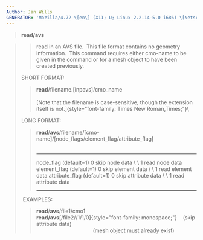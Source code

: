 ```yaml
---
Author: Jan Wills
GENERATOR: 'Mozilla/4.72 \[en\] (X11; U; Linux 2.2.14-5.0 i686) \[Netscape\]'
---
```


> **read/avs**

> > read in an AVS file.  This file format contains no geometry
> > information.  This command requires either cmo-name to be given in
> > the command or for a mesh object to have been created previously.
>
> SHORT FORMAT:
>
> > **read**/filename.\[inpavs\]/cmo\_name\
> > \
> > [Note that the filename is case-sensitive, though the extension
> > itself is not.]{style="font-family: Times New Roman,Times;"}\
>
> LONG FORMAT:
>
> > **read**/**avs**/filename/\[cmo-name\]/\[node\_flags/element\_flag/attribute\_flag\]\
> >  
> >   ----------------- ------------- -----------------------
> >   node\_flag        (default=1)   0 skip node data
> >   \                 \             1 read node data
> >   element\_flag     (default=1)   0 skip element data
> >   \                 \             1 read element data
> >   attribute\_flag   (default=1)   0 skip attribute data
> >   \                 \             1 read attribute data
> >   ----------------- ------------- -----------------------
> >
>  EXAMPLES:
>
> > **read**/**avs**/file1/cmo1\
> > **read/avs**[/file2//1/1/0]{style="font-family: monospace;"}   
> > (skip attribute data)\
> >                                       (mesh object must already
> > exist)

>
